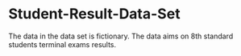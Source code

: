 # Student-Result-Data-Set
The data in the data set is fictionary. The data aims on 8th standard students terminal exams results.
